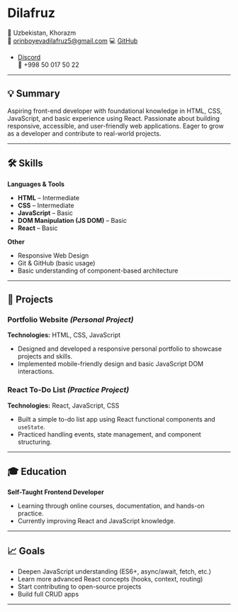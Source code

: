 # Dilafruz

📍  Uzbekistan, Khorazm  
📧 orinboyevadilafruz5@gmail.com
💻 [GitHub](https://github.com/Dilafruz-01)
- [Discord](https://discordapp.com/users/1388199832232923199)  
📱 +998 50 017 50 22  

---

## 💡 Summary

Aspiring front-end developer with foundational knowledge in HTML, CSS, JavaScript, and basic experience using React. Passionate about building responsive, accessible, and user-friendly web applications. Eager to grow as a developer and contribute to real-world projects.

---

## 🛠️ Skills

**Languages & Tools**  
- **HTML** –  Intermediate   
- **CSS** –  Intermediate  
- **JavaScript** – Basic  
- **DOM Manipulation (JS DOM)** – Basic  
- **React** – Basic  

**Other**  
- Responsive Web Design  
- Git & GitHub (basic usage)  
- Basic understanding of component-based architecture  

---

## 🧪 Projects

### Portfolio Website *(Personal Project)*  
**Technologies:** HTML, CSS, JavaScript  
- Designed and developed a responsive personal portfolio to showcase projects and skills.  
- Implemented mobile-friendly design and basic JavaScript DOM interactions.

### React To-Do List *(Practice Project)*  
**Technologies:** React, JavaScript, CSS  
- Built a simple to-do list app using React functional components and `useState`.  
- Practiced handling events, state management, and component structuring.

---

## 🎓 Education

**Self-Taught Frontend Developer**  
- Learning through online courses, documentation, and hands-on practice.  
- Currently improving React and JavaScript knowledge.

---

## 📈 Goals

- Deepen JavaScript understanding (ES6+, async/await, fetch, etc.)
- Learn more advanced React concepts (hooks, context, routing)
- Start contributing to open-source projects
- Build full CRUD apps

---


